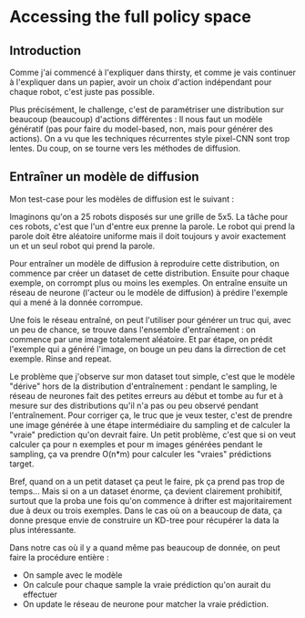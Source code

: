 # Accessing the full policy space

## Introduction

Comme j'ai commencé à l'expliquer dans thirsty, et comme je vais continuer à l'expliquer dans un papier, avoir un choix d'action indépendant pour chaque robot, c'est juste pas possible. 

Plus précisément, le challenge, c'est de paramétriser une distribution sur beaucoup (beaucoup) d'actions différentes : Il nous faut un modèle génératif (pas pour faire du model-based, non, mais pour générer des actions). On a vu que les techniques récurrentes style pixel-CNN sont trop lentes. Du coup, on se tourne vers les méthodes de diffusion.

## Entraîner un modèle de diffusion

Mon test-case pour les modèles de diffusion est le suivant :

Imaginons qu'on a 25 robots disposés sur une grille de 5x5. La tâche pour ces robots, c'est que l'un d'entre eux prenne la parole. Le robot qui prend la parole doit être aléatoire uniforme mais il doit toujours y avoir exactement un et un seul robot qui prend la parole. 

Pour entraîner un modèle de diffusion à reproduire cette distribution, on commence par créer un dataset de cette distribution. Ensuite pour chaque exemple, on corrompt plus ou moins les exemples. On entraîne ensuite un réseau de neurone (l'acteur ou le modèle de diffusion) à prédire l'exemple qui a mené à la donnée corrompue.

Une fois le réseau entraîné, on peut l'utiliser pour générer un truc qui, avec un peu de chance, se trouve dans l'ensemble d'entraînement : on commence par une image totalement aléatoire. Et par étape, on prédit l'exemple qui a généré l'image, on bouge un peu dans la dirrection de cet exemple. Rinse and repeat.

Le problème que j'observe sur mon dataset tout simple, c'est que le modèle "dérive" hors de la distribution d'entraînement : pendant le sampling, le réseau de neurones fait des petites erreurs au début et tombe au fur et à mesure sur des distributions qu'il n'a pas ou peu observé pendant l'entraînement. Pour corriger ça, le truc que je veux tester, c'est de prendre une image générée à une étape intermédiaire du sampling et de calculer la "vraie" prediction qu'on devrait faire. Un petit problème, c'est que si on veut calculer ça pour n exemples et pour m images générées pendant le sampling, ça va prendre O(n*m) pour calculer les "vraies" prédictions target.

Bref, quand on a un petit dataset ça peut le faire, pk ça prend pas trop de temps... Mais si on a un dataset énorme, ça devient clairement prohibitif, surtout que la proba une fois qu'on commence à drifter est majoritairement due à deux ou trois exemples. Dans le cas où on a beaucoup de data, ça donne presque envie de construire un KD-tree pour récupérer la data la plus intéressante.

Dans notre cas où il y a quand même pas beaucoup de donnée, on peut faire la procédure entière :
- On sample avec le modèle
- On calcule pour chaque sample la vraie prédiction qu'on aurait du effectuer
- On update le réseau de neurone pour matcher la vraie prédiction.
